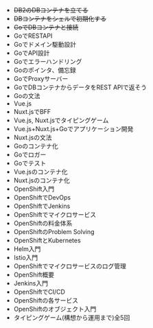 * ~~DB2のDBコンテナを立てる~~
* ~~DBコンテナをシェルで初期化する~~
* ~~GoでDBコンテナと接続~~
* GoでRESTAPI
* Goでドメイン駆動設計
* GoでAPI設計
* Goでエラーハンドリング
* Goのポインタ、備忘録
* GoでProxyサーバー
* GoでDBコンテナからデータをREST APIで返そう
* Goの文法
* Vue.js
* Nuxt.jsでBFF
* Vue.js, Nuxt.jsでタイピングゲーム
* Vue.js+Nuxt.js+Goでアプリケーション開発
* Nuxt.jsの文法
* Goのコンテナ化
* Goでロガー
* Goでテスト
* Vue.jsのコンテナ化
* Nuxt.jsのコンテナ化
* OpenShift入門
* OpenShiftでDevOps
* OpenShiftでJenkins
* OpenShiftでマイクロサービス
* OpenShiftの料金体系
* OpenShiftのProblem Solving
* OpenShiftとKubernetes
* Helm入門
* Istio入門
* OpenShiftでマイクロサービスのログ管理
* OpenShift概要
* Jenkins入門
* OpenShiftでCI/CD
* OpenShiftの各サービス
* OpenShiftのオブジェクト入門
* タイピングゲーム(構想から運用まで)全5回